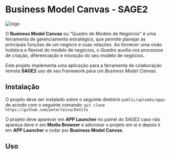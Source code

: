 # Business Model Canvas - SAGE2

![logo](https://github.com/peterleiva/DeVito/blob/develop/bmc.png "business model canvas")

O **Business Model Canvas** ou "Quadro de Modelo de Negócios" é uma ferramenta de gerenciamento estratégico, que permite planejar as principais funções de um negócio e suas relações. Ao fornecer uma visão holística e flexível do modelo de negócios, o *Quadro* auxilia nos processos de criação, diferenciação e inovação do seu modelo de negócios.

Este projeto implementa uma aplicação para a ferramenta de colaboração remota **SAGE2**  uso de seu framework para um *Business Model Canvas*.

## Instalação

O projeto deve ser instalado sobre o seguinte diretório `public/uploads/apps` de acordo com o seguinte comando: `git clone https://github.com/peterleiva/DeVito`

O projeto deve aparecer em **APP Launcher** no painel do SAGE2 caso não apareça deve ir em **Media Browser** e adicionar o projeto em si e depois ir em **APP Launcher** e rodar por **Business Model Canvas**.

## Uso
